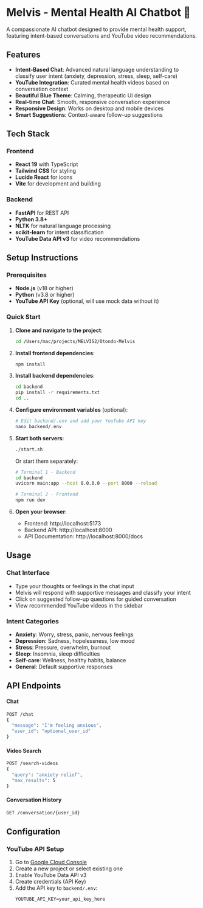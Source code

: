 # Melvis - Mental Health AI Chatbot 🧠

A compassionate AI chatbot designed to provide mental health support, featuring intent-based conversations and YouTube video recommendations.

## Features

-  **Intent-Based Chat**: Advanced natural language understanding to classify user intent (anxiety, depression, stress, sleep, self-care)
-  **YouTube Integration**: Curated mental health videos based on conversation context
-  **Beautiful Blue Theme**: Calming, therapeutic UI design
-  **Real-time Chat**: Smooth, responsive conversation experience
-  **Responsive Design**: Works on desktop and mobile devices
-  **Smart Suggestions**: Context-aware follow-up suggestions

## Tech Stack

### Frontend
- **React 19** with TypeScript
- **Tailwind CSS** for styling
- **Lucide React** for icons
- **Vite** for development and building

### Backend
- **FastAPI** for REST API
- **Python 3.8+**
- **NLTK** for natural language processing
- **scikit-learn** for intent classification
- **YouTube Data API v3** for video recommendations

## Setup Instructions

### Prerequisites
- **Node.js** (v18 or higher)
- **Python** (v3.8 or higher)
- **YouTube API Key** (optional, will use mock data without it)

### Quick Start

1. **Clone and navigate to the project**:
   ```bash
   cd /Users/mac/projects/MELVIS2/Otondo-Melvis
   ```

2. **Install frontend dependencies**:
   ```bash
   npm install
   ```

3. **Install backend dependencies**:
   ```bash
   cd backend
   pip install -r requirements.txt
   cd ..
   ```

4. **Configure environment variables** (optional):
   ```bash
   # Edit backend/.env and add your YouTube API key
   nano backend/.env
   ```

5. **Start both servers**:
   ```bash
   ./start.sh
   ```

   Or start them separately:
   ```bash
   # Terminal 1 - Backend
   cd backend
   uvicorn main:app --host 0.0.0.0 --port 8000 --reload

   # Terminal 2 - Frontend
   npm run dev
   ```

6. **Open your browser**:
   - Frontend: http://localhost:5173
   - Backend API: http://localhost:8000
   - API Documentation: http://localhost:8000/docs

## Usage

### Chat Interface
- Type your thoughts or feelings in the chat input
- Melvis will respond with supportive messages and classify your intent
- Click on suggested follow-up questions for guided conversation
- View recommended YouTube videos in the sidebar

### Intent Categories
- **Anxiety**: Worry, stress, panic, nervous feelings
- **Depression**: Sadness, hopelessness, low mood
- **Stress**: Pressure, overwhelm, burnout
- **Sleep**: Insomnia, sleep difficulties
- **Self-care**: Wellness, healthy habits, balance
- **General**: Default supportive responses

## API Endpoints

#### Chat
```bash
POST /chat
{
  "message": "I'm feeling anxious",
  "user_id": "optional_user_id"
}
```

#### Video Search
```bash
POST /search-videos
{
  "query": "anxiety relief",
  "max_results": 5
}
```

#### Conversation History
```bash
GET /conversation/{user_id}
```

## Configuration

### YouTube API Setup
1. Go to [Google Cloud Console](https://console.developers.google.com/)
2. Create a new project or select existing one
3. Enable YouTube Data API v3
4. Create credentials (API Key)
5. Add the API key to `backend/.env`:
   ```
   YOUTUBE_API_KEY=your_api_key_here
   ```
